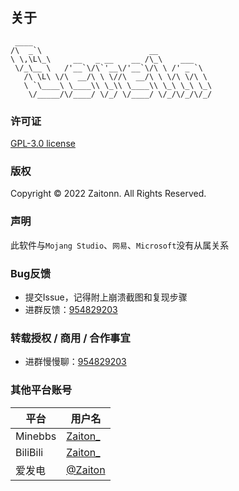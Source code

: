 ## 关于
```
 ____ 
/\  _`\                        __            
\ \,\L\_\     __   _ __    __ /\_\    ___    
 \/_\__ \   /'__`\/\`'__\/'__`\/\ \ /' _ `\  
   /\ \L\ \/\  __/\ \ \//\  __/\ \ \/\ \/\ \ 
   \ `\____\ \____\\ \_\\ \____\\ \_\ \_\ \_\
    \/_____/\/____/ \/_/ \/____/ \/_/\/_/\/_/
```
### 许可证
[GPL-3.0 license](https://www.gnu.org/licenses/gpl-3.0.zh-cn.html)  

### 版权 
Copyright © 2022 Zaitonn. All Rights Reserved.

### 声明
此软件与`Mojang Studio`、`网易`、`Microsoft`没有从属关系

### Bug反馈
- 提交Issue，记得附上崩溃截图和复现步骤
- 进群反馈：[954829203](https://jq.qq.com/?_wv=1027&amp;k=XNZqPSPv)

### 转载授权 / 商用 / 合作事宜
- 进群慢慢聊：[954829203](https://jq.qq.com/?_wv=1027&amp;k=XNZqPSPv)

### 其他平台账号

|平台| 用户名|
| --- | --- |
| Minebbs |[Zaiton_](https://www.minebbs.com/members/zaiton_.21326/)|
| BiliBili |[Zaiton_](https://space.bilibili.com/406125728)|
|爱发电|[@Zaiton](https://afdian.net/@Zaiton)|


